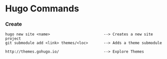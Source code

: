 # Hugo Commands

### Create
    hugo new site <name>                        --> Creates a new site project
    git submodule add <link> themes/<loc>       --> Adds a theme submodule

    http://themes.gohugo.io/                    --> Explore Themes